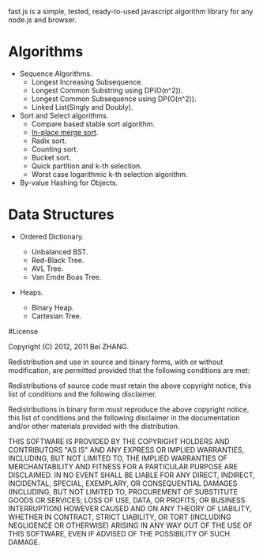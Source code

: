 fast.js is a simple, tested, ready-to-used javascript algorithm library for any node.js and browser.

# Algorithms
- Sequence Algorithms.
    - Longest Increasing Subsequence.
    - Longest Common Substring using DP(O(n^2)).
    - Longest Common Subsequence using DP(O(n^2)).
    - Linked List(Singly and Doubly).
- Sort and Select algorithms.
    - Compare based stable sort algorithm.
    - [In-place merge sort](http://citeseerx.ist.psu.edu/viewdoc/download?doi=10.1.1.22.5514&rep=rep1&type=pdf). 
    - Radix sort.
    - Counting sort.
    - Bucket sort.
    - Quick partition and k-th selection.
    - Worst case logarithmic k-th selection algorithm.
- By-value Hashing for Objects.


# Data Structures
- Ordered Dictionary.
    - Unbalanced BST.
    - Red-Black Tree.
    - AVL Tree.
    - Van Emde Boas Tree.

- Heaps.
    - Binary Heap.
    - Cartesian Tree.

#License

Copyright (C) 2012, 2011 Bei ZHANG.

Redistribution and use in source and binary forms, with or without modification, are permitted provided that the following conditions are met:

Redistributions of source code must retain the above copyright notice, this list of conditions and the following disclaimer.

Redistributions in binary form must reproduce the above copyright notice, this list of conditions and the following disclaimer in the documentation and/or other materials provided with the distribution.

THIS SOFTWARE IS PROVIDED BY THE COPYRIGHT HOLDERS AND CONTRIBUTORS "AS IS" AND ANY EXPRESS OR IMPLIED WARRANTIES, INCLUDING, BUT NOT LIMITED TO, THE IMPLIED WARRANTIES OF MERCHANTABILITY AND FITNESS FOR A PARTICULAR PURPOSE ARE DISCLAIMED. IN NO EVENT SHALL BE LIABLE FOR ANY DIRECT, INDIRECT, INCIDENTAL, SPECIAL, EXEMPLARY, OR CONSEQUENTIAL DAMAGES (INCLUDING, BUT NOT LIMITED TO, PROCUREMENT OF SUBSTITUTE GOODS OR SERVICES; LOSS OF USE, DATA, OR PROFITS; OR BUSINESS INTERRUPTION) HOWEVER CAUSED AND ON ANY THEORY OF LIABILITY, WHETHER IN CONTRACT, STRICT LIABILITY, OR TORT (INCLUDING NEGLIGENCE OR OTHERWISE) ARISING IN ANY WAY OUT OF THE USE OF THIS SOFTWARE, EVEN IF ADVISED OF THE POSSIBILITY OF SUCH DAMAGE.
